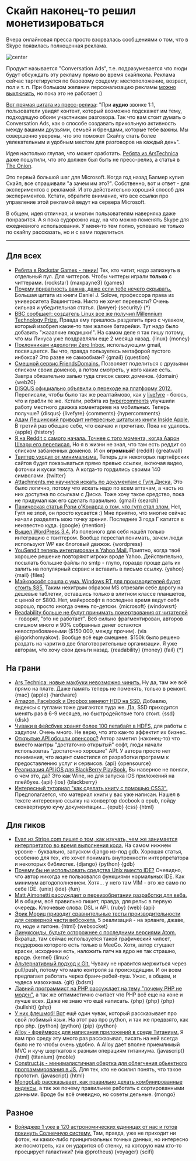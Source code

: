 # Скайп наконец-то решил монетизироваться

Вчера онлайновая пресса просто взорвалась сообщениями о том, что в Skype появилась полноценная реклама.

![center](http://chyo.ru/sklype.png)

Продукт называется "Conversation Ads", т.е. подразумевается что люди будут обсуждать эту рекламу прямо во время скайпкола. Реклама сейчас таргетируется по базовому соцдему: местоположение, возраст, пол и т. п. При большом желании персонализацию рекламы [можно выключить](http://choice.live.com/advertisementchoice), но пока это не работает :)

[Вот прямая цитата из пресс-релиза](http://blogs.skype.com/en/2012/06/skype_advertising_update.html): "При **аудио** звонке 1:1, пользователи увидят контент, который возможно подскажет им тему, подходящую обоим участникам разговора. Так что вам стоит думать о Conversation Ads, как о способе создавать прикольную активность между вашими друзьями,  семьей и брендами, которые тебе важны. Мы совершенно уверены, что это поможет Скайпу стать более увлекательным и удобным местом для разговоров на каждый день".

Идея настолько глупая, что может сработать. [Ребята из ArsTechnica](http://arstechnica.com/information-technology/2012/06/skype-calls-to-feature-ads-big-enough-to-interrupt-any-conversation/) даже пошутили, что это должен был быть не пресс-релиз, а статья в [The Onion](http://www.theonion.com/).

Это первый большой шаг для Microsoft. Когда год назад Балмер купил Скайп, все спрашивали "а зачем им это?". Собственно, вот и ответ - для экспериментов с рекламой. И это действительно хороший способ для экспериментов. Кстати, обратите внимание, что все ссылки про управление этой рекламой ведут на сервера Microsoft.

В общем, идея отличная, и многим пользователям наверняка даже понравится. А я пока судорожно ищу, на что можно поменять Skype для ежедневного использования. У меня-то тем полно, успеваю не только по скайпу рассказать, но и с вами поделиться.

-----

## Для всех

* [Ребята в Rockstar Games - гении!](http://arstechnica.com/gaming/2012/06/rockstar-condemns-max-payne-3-cheaters-to-play-only-against-each-other/) Тех, кто читит, надо запихнуть в отдельный пул. Для читтеров. Чтобы читтеры играли **только** с читтерами. {rockstar} {maxpayne3} {games}
* [Почему приватность важна, даже если тебе нечего скрывать.](http://chronicle.com/article/Why-Privacy-Matters-Even-if/127461/) Большая цитата из книги Daniel J. Solove, профессора права из университета Вашингтона. Никто не хочет перевести? Очень сильная и убедительная статья. {lawyer} {security} {*} 
* [BBC сообщает: создатель Linux все же получил Millennium Technology Prize.](http://www.bbc.com/news/technology-18423502) Правда ему пришлось разделить приз с чуваком, который изобрел какие-то там жалкие батарейки. Тут надо было добавить "жааалкие людишки!". На самом деле я так пишу потому, что мы Линуса уже поздравляли еще 2 месяца назад. {linux} {money}
* [Поклонникам идеологии Zero Inbox,](https://www.beeminder.com/gmailzero) использующим gmail, посвящается. Вы что, правда пользуетесь метафорой пустого инбокса? Это разве не самообман? {gmail} {question}
* [Смешной сервис FriendsDomains.](http://friendsdomains.com/) Позволяет поделиться с друзьями списком своих доменов, а потом смотреть, у кого какие есть. Завтра обязательно залью туда список своих доменов. {domain} {web20}
* [DISQUS официально объявили о переходе на платформу 2012.](http://blog.disqus.com/post/25017922977/the-new-disqus-2012) Переписали, чтобы было так же реалтаймово, как у [livefyre](http://livefyre.com) - боюсь, что и грабли те же. Кстати, ребята из [hypercomments](http://hypercomments.com/) улучшили работу местного движка коментариев на мобильных. Теперь получше? {disqus} {livefyre} {comments} {hypercomments}
* [Адам Лешинский приводит интересные цитаты из книги Inside Apple.](http://swaaanson.tumblr.com/post/25005539624/kindle-notes-inside-apple-by-adam-lashinsky) В третий раз обещаю себе, что скачаю и прочитаю. Пока не удалось. {apple} {history}
* [Я на Reddit с самого начала. Точнее с того момента, когда Аарон Шварц его переписал.](http://www.reddit.com/r/BannedDomains) Но я в жизни не знал, что там есть реддит со списком забаненных доменов. И он **огромный!** {reddit} {greatwall}
* [Твиттер уходит от минимализма.](http://blog.twitter.com/2012/06/experience-more-with-expanded-tweets.html) Теперь для некоторых партнёрских сайтов будет показываться прямо превью ссылки, включая видео, фоточки и куски текста. А когда-то гордились своими 140 символами. {twitter}
* [Attachments.me научился искать по документам с Гугл.Диска.](http://thenextweb.com/apps/2012/06/13/gmail-search-tool-attachments-me-rolls-out-google-drive-integration/) Это было логично, потому что искать надо по всем аттачам, а часть из них доступна по ссылкам с Диска. Тоже хочу такое средство, пока не придумал как его сделать правильно. {gmail} {search}
* [Паническая статья Рори о'Конарда о том, что гугл стал злом.](http://www.wired.com/business/2012/06/opinion-google-is-evil/) Нет, Гугл не злой, он просто кусается :) Мне приятно, что многие сейчас начали разделять мою точку зрения. Последние 3 года Г катится в неизвестно куда. {google} {mention}
* [Вышел WordPress 3.4.](http://thenextweb.com/apps/2012/06/13/wordpress-3-4-is-out-featuring-better-theme-customization-twitter-embeds-and-image-captions/) Из полезного для себя нашёл только интеграцию с твиттером. Вообще перестал понимать, зачем люди используют WP как блоговый движок. {wordpress}
* [YouSendIt теперь интегрирован в Yahoo Mail.](http://techcrunch.com/2012/06/13/yahoo-yousendit/) Приятно, когда твоё хорошее решение повторяют игроки вроде Yahoo. Действительно, посылать большие файлы по smtp - глупо, гораздо проще дать их залить на популярный сервис и вставить в письмо ссылку. {yahoo} {mail} {files}
* [Майкрософт сошла с ума. Windows RT для производителей будет стоить $85.](http://venturebeat.com/2012/06/12/windows-rt-pricing-85/) Таким нехитрым образом MS отрезали себе дорогу на дешевые таблетки, оставшись только в элитном классе планшетов, с ценой от $800. Нет, майкрософт в последнее время ведут себя хорошо, просто иногда очень по-детски. {microsoft} {windowsrt}
* [Readability больше не будут принимать пожертвования от читателей](http://blog.readability.com/2012/06/announcement/)  - говорят, "это не работает". Веб сильно фрагментирован, авторов слишком много и 90% собранных денег остаются невостребованными  ($150 000, между прочим). (via @igorkhomyakov). Вообще всё еще смешнее. $150k было решено раздать на чарити в две благотворительные организации. Я уже  авторам, что хочу свои деньги назад. {readability} {money} {fail} {*}

## На грани

* [Ars Technica: новые макбуки невозможно чинить.](http://arstechnica.com/apple/2012/06/retina-macbook-pro-full-of-air-style-proprietary-parts/) Ну да, там же всё прямо на плате. Даже память теперь не поменять, только в ремонт. {mac} {apple} {hardware}
* [Amazon, Facebook и Dropbox меняют HDD на SSD.](http://www.wired.com/wiredenterprise/2012/06/flash-data-centers/all/) Добавлю, яндексы с гуглами тоже двигаются туда же. Да, SSD приходится менять раз в 6-9 месяцев, но быстродействие того стоит. {ssd} {disk}
* [Чуваки в фейсбуке хранят более 100 петабайт в HDFS,](https://www.facebook.com/notes/facebook-engineering/under-the-hood-hadoop-distributed-filesystem-reliability-with-namenode-and-avata/10150888759153920) для работы с хадупом. Очень много. Не верю, что это как-то аффектит их бизнес.
* [Открытые API обошли опенсорс?](http://mikecurr55.wordpress.com/2012/06/12/are-open-apis-overtaking-open-source/) Автор заметил (наконец-то) что вместо мантры "достаточно открытый" софт, люди начали использовтаь "достаточно хорошие" API. У автора просто нет понимания, что акцент сместился от разработки программ к предоставлению услуг и сервисов. {api} {opensource}
* [Реализация API iOS для BlackBerry PlayBook.](http://www.imore.com/2012/06/13/blackberry-playbook-hacked-run-ios-apps-including/) Вы наверное не поняли, о чем это, да? Это как Wine, но для запуска iOS приложений на плейбуке. {api} {ios} {blackberry}
* [Интересный туториал "как сделать книгу с помощью CSS3".](http://www.alistapart.com/articles/building-books-with-css3/) Предполагается, что материал книги у вас уже написан. Нашел в тексте интересную ссылку на конвертор docbook в epub, пойду сконвертирую кучу документации... {epub} {css} {html}

## Для гиков

* [Evan из Stripe.com пишет о том, как изучать, чем же занимается интерпретатор во время выполнения кода.](https://stripe.com/blog/exploring-python-using-gdb) На самом нижнем уровне - буквально, запуском django из-под gdb. Хорошая статья, особенно для тех, кто хочет понимать внутренности интерпретатора и некоторых библиотек. {django} {python} {gdb}
* [Почему бы не использовать средства Unix вместо IDE?](http://blog.sanctum.geek.nz/series/unix-as-ide/?) Очевидно, что автор никогда не пользовался функциями нормальных IDE. Как минимум автодополнением. Хотя... у него там VIM - это же само по себе IDE. {unix} {ide} {fun}
* [Matt Aimonetti рассуждает о переизобретании разработки для веба.](http://matt.aimonetti.net/posts/2012/06/13/rethinking-web-service-development/) И в общем, всё правильно пишет, правда, для рельс в первую очередь. Ключевые слова: DSL и API. {ruby} {web} {api}
* [Эрик Мориц приводит сравнительные тесты производительности для серверной части вебсокета.](https://github.com/ericmoritz/wsdemo/blob/master/results.md) 5 реализаций - на эрланге, джаве, го, ноде и питоне. {html} {websocket}
* [Линуксоиды, будьте осторожнее с последними версиями Atom.](https://gist.github.com/2925633) Вкратце, там сейчас используется такой графический чипсет, поддержка которого есть только в MeeGo. Хотя, автор сгущает краски, исходники есть, наложить патч на ядро не так страшно, вроде. {kernel} {linux}
* [Альтернативный подход к Git.](http://www.randyfay.com/node/91) Чуваку не нравится мержиться через pull/push, потому что мало контроля за происходящим. И он всем предлагает работать через бранч-ребей-пуш. Ужас, в общем, и чудеса мазохизма. {git} {bdsm} 
* [Давний программист на PHP рассуждает на тему "почему PHP не моден",](http://blog.appfog.com/php-the-quiet-powerhouse/) а так же оптимистично считает что PHP всё еще на коне и лучше всех. Даже не знаю что ещё написать. {php} {php} {php} {bullshit} {php}
* [У них флешмоб! Вот](http://vascop.github.com/blog/2012/06/13/why-I-use-python-and-enjoy-it-thoroughly.html) ещё один чувак, который рассказывает про свой любимый язык. На этот раз про python, и так же предвзято, как про php. {python} {python} {pip} {python}
* [Alloy - фреймворк для написания приложений в среде Титаниум.](https://github.com/appcelerator/alloy) Я вам про среду эту много раз рассказывал, писать на ней всегда было не то чтобы очень удобно. А Alloy дает вполне приемлимый MVC и кучу шорткатов к разным операциям титаниума. {javascript} {html} {titanium} {moble}
* [Construct.js - минималистичная обертка для облегчения обьектного программирования в JS.](https://github.com/jlongster/construct.js) Для тех, кто не осилил понять, что такое прототип. {javascript} {html}
* [MongoLab рассказывает, как правильно делать комбинированные индексы,](http://blog.mongolab.com/2012/06/cardinal-ins/) а так же почему правильнее работать с сортированными данными. Вроде бы всё очевидно, но советы дельные. {mongo} 

## Разное

* [Войяджер 1 уже в 120 астрономических единицах от нас и готов покинуть Солнечную систему.](http://www.theatlantic.com/technology/archive/2012/06/get-ready-because-voyager-i-is-this-close-to-leaving-our-solar-system/258456/) Там, правда, уже не приходит ни фоток, ни каких-либо принципиальных точных данных, но интересно же посмотреть, как он ударится об стенку, на которую нам кто-то проецирует галактики? (via @protheus) {voyager} {scifi}
